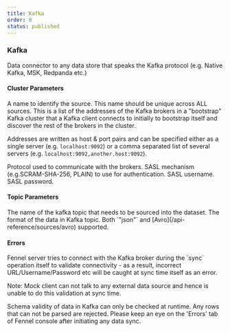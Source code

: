 ```yaml
---
title: Kafka
order: 0
status: published
---
```

### Kafka

<Divider>
<LeftSection>
Data connector to any data store that speaks the Kafka protocol (e.g. Native 
Kafka, MSK, Redpanda etc.)

#### Cluster Parameters
<Expandable title="name" type="str">
A name to identify the source. This name should be unique across ALL sources.
</Expandable>

<Expandable title="bootstrap_servers" type="str">
This is a list of the addresses of the Kafka brokers in a "bootstrap" Kafka 
cluster that a Kafka client connects to initially to bootstrap itself and discover
the rest of the brokers in the cluster.

Addresses are written as host & port pairs and can be specified either as a 
single server (e.g. `localhost:9092`) or a comma separated list of several 
servers (e.g. `localhost:9092,another.host:9092`).
</Expandable>


<Expandable title="security_protocol" type='"PLAINTEXT" | "SASL_PLAINTEXT" | "SASL_SSL"'>
Protocol used to communicate with the brokers. 
</Expandable>

<Expandable title="sasl_mechanism" type="Optional[str]">
SASL mechanism (e.g.SCRAM-SHA-256, PLAIN) to use for authentication.
</Expandable>

<Expandable title="sasl_plain_username" type="Optional[str]">
SASL username.
</Expandable>

<Expandable title="sasl_plain_password" type="Optional[str]">
SASL password.
</Expandable>

#### Topic Parameters

<Expandable title="topic" type="str">
The name of the kafka topic that needs to be sourced into the dataset.
</Expandable>

<Expandable title="format" type='"json" | Avro' defaultVal="json">
The format of the data in Kafka topic. Both `"json"` and 
[Avro](/api-reference/sources/avro) supported.
</Expandable>

#### Errors
<Expandable title="Connectivity problems">
Fennel server tries to connect with the Kafka broker during the `sync` operation
itself to validate connectivity - as a result, incorrect URL/Username/Password
etc will be caught at sync time itself as an error.

Note: Mock client can not talk to any external data source and hence is unable to
do this validation at sync time.
</Expandable>

<Expandable title="Schema mismatch errors">
Schema validity of data in Kafka can only be checked at runtime. Any rows that 
can not be parsed are rejected. Please keep an eye on the 'Errors' tab of 
Fennel console after initiating any data sync.
</Expandable>

</LeftSection>

<RightSection>
<pre snippet="api-reference/sources/kafka#basic"
    status="success" message="Sourcing json data from kafka to a dataset"
    highlight="4-11, 13">
</pre>
</RightSection>


</Divider>